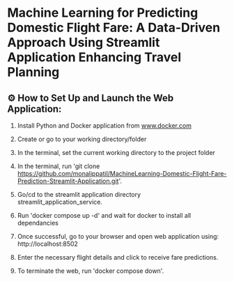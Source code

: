 # Machine Learning for Predicting Domestic Flight Fare: A Data-Driven Approach Using Streamlit Application Enhancing Travel Planning

## ⚙️ How to Set Up and Launch the Web Application:

1. Install Python and Docker application from www.docker.com

2. Create or go to your working directory/folder

3. In the terminal, set the current working directory to the project folder

4. In the terminal, run 'git clone https://github.com/monalippatil/MachineLearning-Domestic-Flight-Fare-Prediction-Streamlit-Application.git'.

5. Go/cd to the streamlit application directory streamlit_application_service.

6. Run 'docker compose up -d' and wait for docker to install all dependancies

7. Once successful, go to your browser and open web application using: http://localhost:8502  

8. Enter the necessary flight details and click to receive fare predictions.

9. To terminate the web, run 'docker compose down'.
